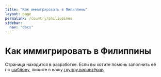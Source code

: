 ```yaml
---
title: "Как иммигрировать в Филиппины"
layout: page
permalink: /country/philippines
sidebar:
  nav: "docs"
---
```


# Как иммигрировать в Филиппины

Страница находится в разработке. Если вы хотите помочь заполнить её по [шаблону](/template), пишите в нашу [группу волонтёров](https://t.me/+FHi3FnJaoWJkMDAx).
